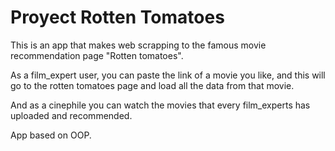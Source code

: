 # Proyect Rotten Tomatoes

This is an app that makes web scrapping to the famous movie recommendation page "Rotten tomatoes".

As a film_expert user, you can paste the link of a movie you like, and this will go to the rotten
tomatoes page and load all the data from that movie.

And as a cinephile you can watch the movies that every film_experts has uploaded and recommended.

App based on OOP.
